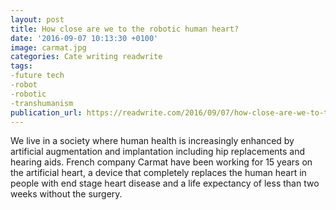 ```yaml
---
layout: post
title: How close are we to the robotic human heart?
date: '2016-09-07 10:13:30 +0100'
image: carmat.jpg
categories: Cate writing readwrite
tags:
-future tech 
-robot
-robotic
-transhumanism
publication_url: https://readwrite.com/2016/09/07/how-close-are-we-to-the-robotic-human-heart-dt4/
---
```


We live in a society where human health is increasingly enhanced by artificial augmentation and implantation including hip replacements and hearing aids. French company Carmat have been working for 15 years on the artificial heart, a device that completely replaces the human heart in people with end stage heart disease and a life expectancy of less than two weeks without the surgery.
